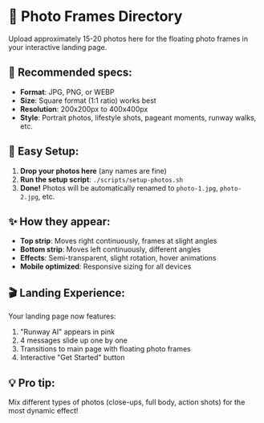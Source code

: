 # 📸 Photo Frames Directory

Upload approximately 15-20 photos here for the floating photo frames in your interactive landing page.

## 🎯 Recommended specs:
- **Format**: JPG, PNG, or WEBP
- **Size**: Square format (1:1 ratio) works best
- **Resolution**: 200x200px to 400x400px 
- **Style**: Portrait photos, lifestyle shots, pageant moments, runway walks, etc.

## 🚀 Easy Setup:
1. **Drop your photos here** (any names are fine)
2. **Run the setup script**: `./scripts/setup-photos.sh`
3. **Done!** Photos will be automatically renamed to `photo-1.jpg`, `photo-2.jpg`, etc.

## ✨ How they appear:
- **Top strip**: Moves right continuously, frames at slight angles
- **Bottom strip**: Moves left continuously, different angles  
- **Effects**: Semi-transparent, slight rotation, hover animations
- **Mobile optimized**: Responsive sizing for all devices

## 🎬 Landing Experience:
Your landing page now features:
1. "Runway AI" appears in pink
2. 4 messages slide up one by one
3. Transitions to main page with floating photo frames
4. Interactive "Get Started" button

## 💡 Pro tip:
Mix different types of photos (close-ups, full body, action shots) for the most dynamic effect! 